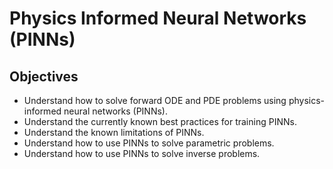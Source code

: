 # Physics Informed Neural Networks (PINNs)

## Objectives
+ Understand how to solve forward ODE and PDE problems using physics-informed neural networks (PINNs).
+ Understand the currently known best practices for training PINNs.
+ Understand the known limitations of PINNs.
+ Understand how to use PINNs to solve parametric problems.
+ Understand how to use PINNs to solve inverse problems.